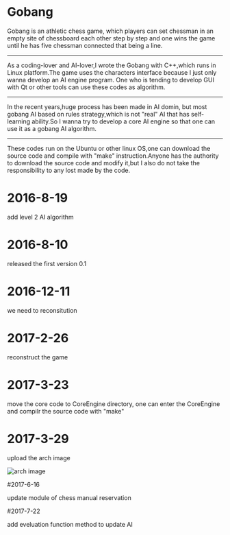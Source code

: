 # Gobang 


Gobang is an athletic chess game, which players can set chessman in an empty site of chessboard each other step by step and one wins the game until he has five chessman connected that being a line. 
***
As a coding-lover and AI-lover,I wrote the Gobang with C++,which runs in Linux platform.The game uses the characters interface because I just only wanna develop an AI engine program. One who is tending to develop GUI with Qt or other tools can use these codes as algorithm.
***
In the recent years,huge process has been made in AI domin, but most gobang AI based on rules strategy,which is not "real" AI that has self-learning ability.So I wanna try to develop a core AI engine so that one can use it as a gobang AI algorithm. 
***
These codes run on the Ubuntu or other linux OS,one can download the source code and compile with "make" instruction.Anyone has the authority to download the source code and modify it,but I also do not take the responsibility to any lost made by the code.

# 2016-8-19

add level 2 AI algorithm 


# 2016-8-10

released the first version 0.1

# 2016-12-11

we need to reconsitution

# 2017-2-26

reconstruct the game

# 2017-3-23

move the core code to CoreEngine directory, one can enter the CoreEngine and compilr the source code with "make"

# 2017-3-29

upload the arch image

![arch image](https://github.com/VizXu/GobangGame/blob/master/CoreEngine/src/img/arch.png)

#2017-6-16

update module of chess manual reservation

#2017-7-22

add eveluation function method to update AI 
